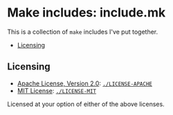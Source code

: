 # Make includes: include.mk

This is a collection of `make` includes I've put together.

<!-- toc -->

- [Licensing](#licensing)

<!-- tocstop -->

## Licensing

 * [Apache License, Version 2.0](https://www.apache.org/licenses/LICENSE-2.0): [`./LICENSE-APACHE`](LICENSE-APACHE)
 * [MIT License](https://opensource.org/licenses/MIT): [`./LICENSE-MIT`](LICENSE-MIT)

Licensed at your option of either of the above licenses.
